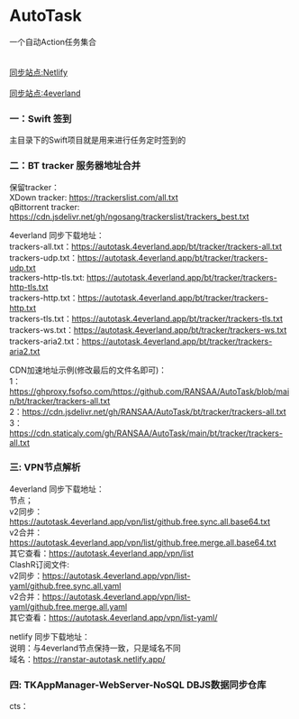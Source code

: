 # AutoTask

一个自动Action任务集合
\
\
\
[同步站点:Netlify](https://ranstar-autotask.netlify.app) \
\
[同步站点:4everland](https://autotask.4everland.app)

### 一：Swift 签到
主目录下的Swift项目就是用来进行任务定时签到的


### 二：BT tracker 服务器地址合并

保留tracker：\
XDown tracker:   https://trackerslist.com/all.txt \
qBittorrent tracker: https://cdn.jsdelivr.net/gh/ngosang/trackerslist/trackers_best.txt


4everland 同步下载地址： \
trackers-all.txt：https://autotask.4everland.app/bt/tracker/trackers-all.txt \
trackers-udp.txt：https://autotask.4everland.app/bt/tracker/trackers-udp.txt \
trackers-http-tls.txt: https://autotask.4everland.app/bt/tracker/trackers-http-tls.txt \
trackers-http.txt：https://autotask.4everland.app/bt/tracker/trackers-http.txt \
trackers-tls.txt：https://autotask.4everland.app/bt/tracker/trackers-tls.txt \
trackers-ws.txt：https://autotask.4everland.app/bt/tracker/trackers-ws.txt \
trackers-aria2.txt：https://autotask.4everland.app/bt/tracker/trackers-aria2.txt 


CDN加速地址示例(修改最后的文件名即可)：\
1：https://ghproxy.fsofso.com/https://github.com/RANSAA/AutoTask/blob/main/bt/tracker/trackers-all.txt \
2：https://cdn.jsdelivr.net/gh/RANSAA/AutoTask/bt/tracker/trackers-all.txt \
3：https://cdn.staticaly.com/gh/RANSAA/AutoTask/main/bt/tracker/trackers-all.txt



### 三: VPN节点解析

4everland 同步下载地址： \
节点；\
v2同步：https://autotask.4everland.app/vpn/list/github.free.sync.all.base64.txt \
v2合并：https://autotask.4everland.app/vpn/list/github.free.merge.all.base64.txt \
其它查看：https://autotask.4everland.app/vpn/list \
ClashR订阅文件:\
v2同步：https://autotask.4everland.app/vpn/list-yaml/github.free.sync.all.yaml \
v2合并：https://autotask.4everland.app/vpn/list-yaml/github.free.merge.all.yaml \
其它查看：https://autotask.4everland.app/vpn/list-yaml/


netlify 同步下载地址： \
说明：与4everland节点保持一致，只是域名不同 \
域名：https://ranstar-autotask.netlify.app/


### 四: TKAppManager-WebServer-NoSQL DBJS数据同步仓库

cts：


